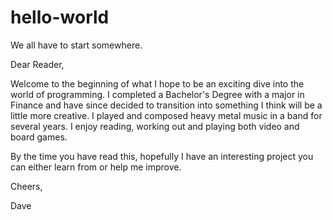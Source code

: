 # hello-world

We all have to start somewhere.

Dear Reader,

Welcome to the beginning of what I hope to be an exciting dive into the world of programming. I completed a Bachelor's Degree with a major in Finance and have since decided to transition into something I think will be a little more creative.
I played and composed heavy metal music in a band for several years.
I enjoy reading, working out and playing both video and board games.

By the time you have read this, hopefully I have an interesting project you can either learn from or help me improve.

Cheers,

Dave
